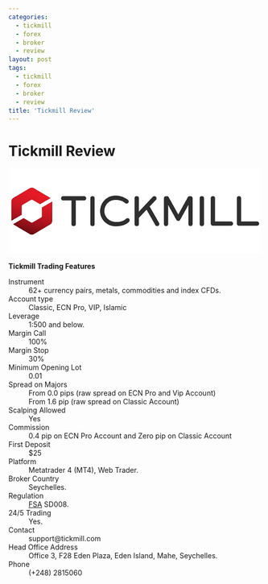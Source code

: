 ```yaml
---
categories:
  - tickmill
  - forex
  - broker
  - review
layout: post
tags:
  - tickmill
  - forex
  - broker
  - review
title: 'Tickmill Review'
---
```

# Tickmill Review

<div align="center">
<img alt="Tickmill Review" src="/static/img/broker-logo/tickmill.jpg" title="Tickmill Review" >
</div>

<strong>Tickmill Trading Features</strong>

<dl class="dl-horizontal">
  <dt>Instrument</dt><dd>62+ currency pairs, metals, commodities and index CFDs.</dd>
  <dt>Account type</dt><dd>Classic, ECN Pro, VIP, Islamic</dd>
  <dt>Leverage</dt><dd>1:500 and below.</dd>
  <dt>Margin Call</dt><dd>100%</dd>
  <dt>Margin Stop</dt><dd>30%</dd>
  <dt>Minimum Opening Lot</dt><dd>0.01</dd>
  <dt>Spread on Majors</dt><dd>From 0.0 pips (raw spread on ECN Pro and Vip Account)</dd><dd>From 1.6 pip (raw spread on Classic Account)</dd>
  <dt>Scalping Allowed</dt><dd>Yes</dd>
  <dt>Commission</dt><dd>0.4 pip on ECN Pro Account and Zero pip on Classic Account</dd>
  <dt>First Deposit</dt><dd>$25</dd>
  <dt>Platform</dt><dd>Metatrader 4 (MT4), Web Trader.</dd>
  <dt>Broker Country</dt><dd>Seychelles.</dd>
  <dt>Regulation</dt><dd><a href="http://www.gravtrade.com/fsa/regulator/2016/01/01/fsa.html">FSA</a> SD008.</dd>
  <dt>24/5 Trading</dt><dd>Yes.</dd>
  <dt>Contact</dt><dd>support@tickmill.com</dd>
  <dt>Head Office Address</dt><dd>Office 3, F28 Eden Plaza, Eden Island, Mahe, Seychelles.</dd>
  <dt>Phone</dt><dd>(+248) 2815060</dd>
</dl>
